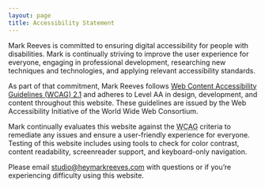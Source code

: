 ```yaml
---
layout: page
title: Accessibility Statement
---
```

Mark Reeves is committed to ensuring digital accessibility for people with disabilities. Mark is continually striving to improve the user experience for everyone, engaging in professional development, researching new techniques and technologies, and applying relevant accessibility&nbsp;standards.

As part of that commitment, Mark Reeves follows [Web Content Accessibility Guidelines (<abbr>WCAG</abbr>) 2.1](https://www.w3.org/WAI/standards-guidelines/wcag/glance/) and adheres to Level AA in design, development, and content throughout this website. These guidelines are issued by the Web Accessibility Initiative of the World Wide Web&nbsp;Consortium.

Mark continually evaluates this website against the <abbr title="Web Content Accessibility Guidelines">WCAG</abbr> criteria to remediate any issues and ensure a user-friendly experience for everyone. Testing of this website includes using tools to check for color contrast, content readability, screenreader support, and keyboard-only&nbsp;navigation.

Please email <a href="mailto:studio@heymarkreeves.com">studio@heymarkreeves.com</a> with questions or if you&rsquo;re experiencing difficulty using this&nbsp;website.